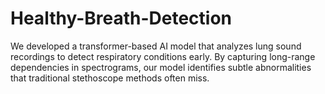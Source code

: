 # Healthy-Breath-Detection
We developed a transformer-based AI model that analyzes lung sound recordings to detect respiratory conditions early. By capturing long-range dependencies in spectrograms, our model identifies subtle abnormalities that traditional stethoscope methods often miss.
